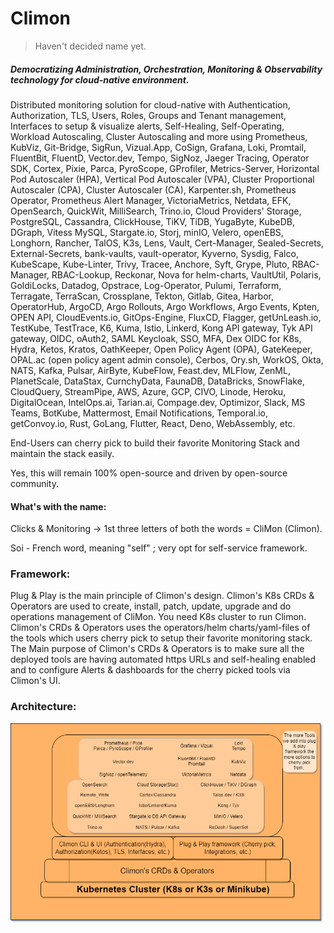 # Climon
> Haven't decided name yet.
##### Democratizing Administration, Orchestration, Monitoring & Observability technology for cloud-native environment. 
Distributed monitoring solution for cloud-native with Authentication, Authorization, TLS, Users, Roles, Groups and Tenant management, Interfaces to setup & visualize alerts, Self-Healing, Self-Operating, Workload Autoscaling, Cluster Autoscaling and more using Prometheus, KubViz, Git-Bridge, SigRun, Vizual.App, CoSign, Grafana, Loki, Promtail, FluentBit, FluentD, Vector.dev, Tempo, SigNoz, Jaeger Tracing, Operator SDK, Cortex, Pixie, Parca, PyroScope, GProfiler, Metrics-Server, Horizontal Pod Autoscaler (HPA), Vertical Pod Autoscaler (VPA), Cluster Proportional Autoscaler (CPA), Cluster Autoscaler (CA), Karpenter.sh, Prometheus Operator, Prometheus Alert Manager, VictoriaMetrics, Netdata, EFK, OpenSearch, QuickWit, MilliSearch, Trino.io, Cloud Providers' Storage, PostgreSQL, Cassandra, ClickHouse, TiKV, TiDB, YugaByte, KubeDB, DGraph, Vitess MySQL, Stargate.io, Storj, minIO, Velero, openEBS, Longhorn, Rancher, TalOS, K3s, Lens, Vault, Cert-Manager, Sealed-Secrets, External-Secrets, bank-vaults, vault-operator, Kyverno, Sysdig, Falco, KubeScape, Kube-Linter, Trivy, Tracee, Anchore, Syft, Grype, Pluto, RBAC-Manager, RBAC-Lookup, Reckonar, Nova for helm-charts, VaultUtil, Polaris, GoldiLocks, Datadog, Opstrace, Log-Operator, Pulumi, Terraform, Terragate, TerraScan, Crossplane, Tekton, Gitlab, Gitea, Harbor, OperatorHub, ArgoCD, Argo Rollouts, Argo Workflows, Argo Events, Kpten, OPEN API, CloudEvents.io, GitOps-Engine, FluxCD, Flagger, getUnLeash.io, TestKube, TestTrace, K6, Kuma, Istio, Linkerd, Kong API gateway, Tyk API gateway, OIDC, oAuth2, SAML Keycloak, SSO, MFA, Dex OIDC for K8s, Hydra, Ketos, Kratos, OathKeeper, Open Policy Agent (OPA), GateKeeper, OPAL.ac (open policy agent admin console), Cerbos, Ory.sh, WorkOS, Okta, NATS, Kafka, Pulsar, AirByte, KubeFlow, Feast.dev, MLFlow, ZenML, PlanetScale, DataStax, CurnchyData, FaunaDB, DataBricks, SnowFlake, CloudQuery, StreamPipe, AWS, Azure, GCP, CIVO, Linode, Heroku, DigitalOcean, IntelOps.ai, Tarian.ai, Compage.dev, Optimizor, Slack, MS Teams, BotKube, Mattermost, Email Notifications, Temporal.io, getConvoy.io, Rust, GoLang, Flutter, React, Deno, WebAssembly, etc. 

End-Users can cherry pick to build their favorite Monitoring Stack and maintain the stack easily. 

Yes, this will remain 100% open-source and driven by open-source community. 

#### What's with the name:
Clicks & Monitoring -> 1st three letters of both the words = CliMon (Climon). 

Soi - French word, meaning "self" ; very opt for self-service framework. 

### Framework:
Plug & Play is the main principle of Climon's design. 
Climon's K8s CRDs & Operators are used to create, install, patch, update, upgrade and do operations management of CliMon. 
You need K8s cluster to run Climon. 
Climon's CRDs & Operators uses the operators/helm charts/yaml-files of the tools which users cherry pick to setup their favorite monitoring stack. 
The Main purpose of Climon's CRDs & Operators is to make sure all the deployed tools are having automated https URLs and self-healing enabled and to configure Alerts & dashboards for the cherry picked tools via Climon's UI. 

### Architecture:
![Arch. Diagram](climon-monitoring-stack-image-1.png)
